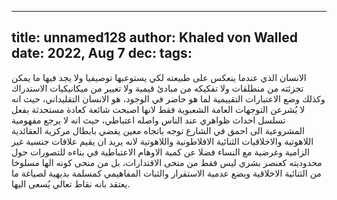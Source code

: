 
---
title: unnamed128
author: Khaled von Walled
date: 2022, Aug 7
dec:
tags:
---

الانسان الذي عندما ينعكس على طبيعته لكي يستوعبها توصيفيا ولا يجد فيها ما يمكن تجزئته من منطلقات ولا تفكيكه من مبادئ قيمية ولا تغيير من ميكانيكيات الاستدراك وكذلك وضع الاعتبارات التقييمية لما هو حاضر في الوجود، هو الانسان التقليداني، حيث انه لا يُشرعن التوجهات العامة الشعبوية فقط لانها اصبحت شائعة كعادة مستحدثة بفعل تسلسل احداث ظواهري عند الناس واصله اعتباطي، حيث انه لا يرجع مفهومية المشروعية الى احمق في الشارع توجه باتجاه معين يفضي بابطال مركزية العقائدية اللاهوتية والاخلاقيات الثنائية الافلاطونية واللاهوتية لانه يريد ان يقيم علاقات جنسية غير الزامية وغرضية مع النساء فضلا عن كمية الاوهام الاعتباطية في بناءه للتصورات حول محدوديته كعنصر بشري ليس فقط من منحى الاقتدارات، بل من منحى كونه الها مسلوخا من الثنائية الاخلاقية ويضع عدمية الاستقرار والثبات المفاهيمي كمسلمة بديهية لصياغة ما يعتقد بانه نقاط تعالي يُسعى اليها.

